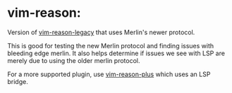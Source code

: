 vim-reason:
=========================================

Version of
[vim-reason-legacy](https://github.com/reasonml-editor/vim-reason-legacy) that
uses Merlin's newer protocol.

This is good for testing the new Merlin protocol and finding issues with
bleeding edge merlin. It also helps determine if issues we see with LSP are
merely due to using the older merlin protocol.

For a more supported plugin, use
[vim-reason-plus](https://github.com/reasonml-editor/vim-reason-plus) which
uses an LSP bridge.
